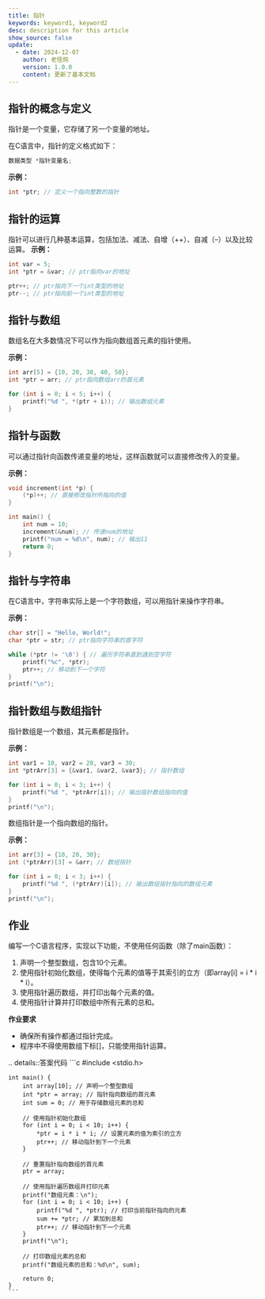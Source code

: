 ```yaml
---
title: 指针
keywords: keyword1, keyword2
desc: description for this article
show_source: false
update:
  - date: 2024-12-07
    author: 老怪鸽
    version: 1.0.0
    content: 更新了基本文档
---
```


## 指针的概念与定义

指针是一个变量，它存储了另一个变量的地址。

在C语言中，指针的定义格式如下：
```c
数据类型 *指针变量名;
```
**示例：**
```c
int *ptr; // 定义一个指向整数的指针
```
## 指针的运算
指针可以进行几种基本运算，包括加法、减法、自增（++）、自减（–）以及比较运算。
**示例：**
```c
int var = 5;
int *ptr = &var; // ptr指向var的地址

ptr++; // ptr指向下一个int类型的地址
ptr--; // ptr指向前一个int类型的地址
```


## 指针与数组
数组名在大多数情况下可以作为指向数组首元素的指针使用。

**示例：**
```c
int arr[5] = {10, 20, 30, 40, 50};
int *ptr = arr; // ptr指向数组arr的首元素

for (int i = 0; i < 5; i++) {
    printf("%d ", *(ptr + i)); // 输出数组元素
}
```

## 指针与函数

可以通过指针向函数传递变量的地址，这样函数就可以直接修改传入的变量。

**示例：**
```c
void increment(int *p) {
    (*p)++; // 直接修改指针所指向的值
}

int main() {
    int num = 10;
    increment(&num); // 传递num的地址
    printf("num = %d\n", num); // 输出11
    return 0;
}
```

## 指针与字符串

在C语言中，字符串实际上是一个字符数组，可以用指针来操作字符串。

**示例：**
```c
char str[] = "Hello, World!";
char *ptr = str; // ptr指向字符串的首字符

while (*ptr != '\0') { // 遍历字符串直到遇到空字符
    printf("%c", *ptr);
    ptr++; // 移动到下一个字符
}
printf("\n");
```

## 指针数组与数组指针

指针数组是一个数组，其元素都是指针。

**示例：**

```c
int var1 = 10, var2 = 20, var3 = 30;
int *ptrArr[3] = {&var1, &var2, &var3}; // 指针数组

for (int i = 0; i < 3; i++) {
    printf("%d ", *ptrArr[i]); // 输出指针数组指向的值
}
printf("\n");
```

数组指针是一个指向数组的指针。

**示例：**

```c
int arr[3] = {10, 20, 30};
int (*ptrArr)[3] = &arr; // 数组指针

for (int i = 0; i < 3; i++) {
    printf("%d ", (*ptrArr)[i]); // 输出数组指针指向的数组元素
}
printf("\n");

```

## 作业

编写一个C语言程序，实现以下功能，不使用任何函数（除了main函数）：

1. 声明一个整型数组，包含10个元素。
2. 使用指针初始化数组，使得每个元素的值等于其索引的立方（即array[i] = i * i * i）。
3. 使用指针遍历数组，并打印出每个元素的值。
4. 使用指针计算并打印数组中所有元素的总和。

**作业要求**

* 确保所有操作都通过指针完成。
* 程序中不得使用数组下标[]，只能使用指针运算。

.. details::答案代码
    ```c
    #include <stdio.h>

    int main() {
        int array[10]; // 声明一个整型数组
        int *ptr = array; // 指针指向数组的首元素
        int sum = 0; // 用于存储数组元素的总和

        // 使用指针初始化数组
        for (int i = 0; i < 10; i++) {
            *ptr = i * i * i; // 设置元素的值为索引的立方
            ptr++; // 移动指针到下一个元素
        }

        // 重置指针指向数组的首元素
        ptr = array;

        // 使用指针遍历数组并打印元素
        printf("数组元素：\n");
        for (int i = 0; i < 10; i++) {
            printf("%d ", *ptr); // 打印当前指针指向的元素
            sum += *ptr; // 累加到总和
            ptr++; // 移动指针到下一个元素
        }
        printf("\n");

        // 打印数组元素的总和
        printf("数组元素的总和：%d\n", sum);

        return 0;
    }
    ```